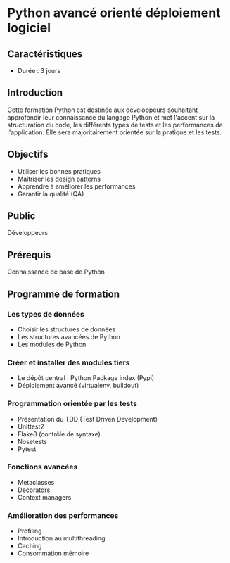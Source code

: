 # Python avancé orienté déploiement logiciel

## Caractéristiques

- Durée : 3 jours

## Introduction

Cette formation Python est destinée aux développeurs souhaitant approfondir leur connaissance du langage Python et met l'accent sur la structuration du code, les différents types de tests et les performances de l'application. Elle sera majoritairement orientée sur la pratique et les tests.

## Objectifs

- Utiliser les bonnes pratiques
- Maîtriser les design patterns
- Apprendre à améliorer les performances
- Garantir la qualité (QA)

## Public

Développeurs

## Prérequis

Connaissance de base de Python

## Programme de formation

### Les types de données

- Choisir les structures de données
- Les structures avancées de Python
- Les modules de Python

### Créer et installer des modules tiers

- Le dépôt central : Python Package index (Pypi)
- Déploiement avancé (virtualenv, buildout)

### Programmation orientée par les tests

- Présentation du TDD (Test Driven Development)
- Unittest2
- Flake8 (contrôle de syntaxe)
- Nosetests
- Pytest

### Fonctions avancées

- Metaclasses
- Decorators
- Context managers

### Amélioration des performances

- Profiling
- Introduction au multithreading
- Caching
- Consommation mémoire
